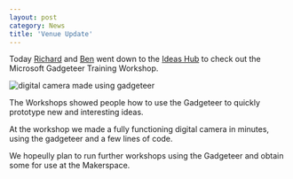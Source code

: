 ```yaml
---
layout: post
category: News
title: 'Venue Update'
---
```

Today <a href='http://twitter.com/richardr'>Richard</a> and <a href='http://twitter.com/skylonrow'>Ben</a> went down to the <a href='http://www.ideashubchelmsford.org/'>Ideas Hub</a> to check out the Microsoft Gadgeteer Training Workshop.

<img src='img/gadgeteer-workshop-1.jpg' alt='digital camera made using gadgeteer' />

The Workshops showed people how to use the Gadgeteer to quickly prototype new and interesting ideas.

At the workshop we made a fully functioning digital camera in minutes, using the gadgeteer and a few lines of code.

We hopeully plan to run further workshops using the Gadgeteer and obtain some for use at the Makerspace.